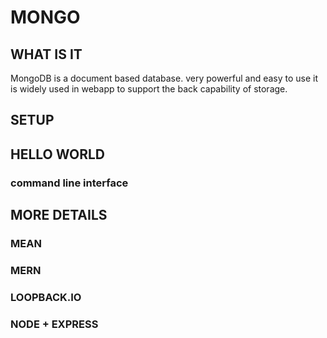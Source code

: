 # MONGO

## WHAT IS IT
MongoDB is a document based database. very powerful and easy to use it is widely used in webapp to support the back capability of storage.

## SETUP

## HELLO WORLD
### command line interface


## MORE DETAILS
### MEAN

### MERN

### LOOPBACK.IO

### NODE + EXPRESS